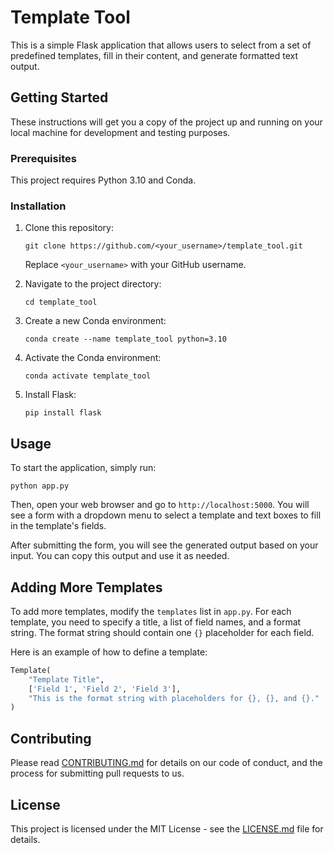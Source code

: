 # Template Tool

This is a simple Flask application that allows users to select from a set of predefined templates, fill in their content, and generate formatted text output. 

## Getting Started

These instructions will get you a copy of the project up and running on your local machine for development and testing purposes.

### Prerequisites

This project requires Python 3.10 and Conda. 

### Installation

1. Clone this repository:
    ```
    git clone https://github.com/<your_username>/template_tool.git
    ```
    Replace `<your_username>` with your GitHub username.

2. Navigate to the project directory:
    ```
    cd template_tool
    ```

3. Create a new Conda environment:
    ```
    conda create --name template_tool python=3.10
    ```

4. Activate the Conda environment:
    ```
    conda activate template_tool
    ```

5. Install Flask:
    ```
    pip install flask
    ```

## Usage

To start the application, simply run:
```
python app.py
```

Then, open your web browser and go to `http://localhost:5000`. You will see a form with a dropdown menu to select a template and text boxes to fill in the template's fields. 

After submitting the form, you will see the generated output based on your input. You can copy this output and use it as needed.

## Adding More Templates

To add more templates, modify the `templates` list in `app.py`. For each template, you need to specify a title, a list of field names, and a format string. The format string should contain one `{}` placeholder for each field.

Here is an example of how to define a template:

```python
Template(
    "Template Title",
    ['Field 1', 'Field 2', 'Field 3'],
    "This is the format string with placeholders for {}, {}, and {}."
)
```

## Contributing

Please read [CONTRIBUTING.md](CONTRIBUTING.md) for details on our code of conduct, and the process for submitting pull requests to us.

## License

This project is licensed under the MIT License - see the [LICENSE.md](LICENSE.md) file for details.